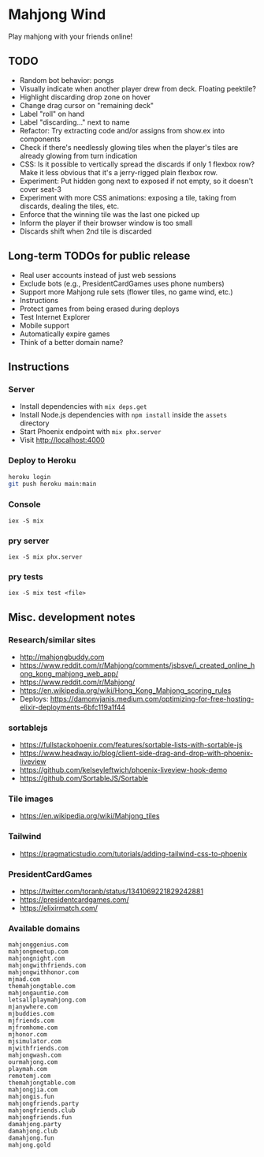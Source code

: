 # Mahjong Wind

Play mahjong with your friends online!

## TODO
- Random bot behavior: pongs
- Visually indicate when another player drew from deck. Floating peektile?
- Highlight discarding drop zone on hover
- Change drag cursor on "remaining deck"
- Label "roll" on hand
- Label "discarding..." next to name
- Refactor: Try extracting code and/or assigns from show.ex into components
- Check if there's needlessly glowing tiles when the player's tiles are already glowing from turn indication
- CSS: Is it possible to vertically spread the discards if only 1 flexbox row? Make it less obvious that it's a jerry-rigged plain flexbox row.
- Experiment: Put hidden gong next to exposed if not empty, so it doesn't cover seat-3
- Experiment with more CSS animations: exposing a tile, taking from discards, dealing the tiles, etc.
- Enforce that the winning tile was the last one picked up
- Inform the player if their browser window is too small
- Discards shift when 2nd tile is discarded

## Long-term TODOs for public release
- Real user accounts instead of just web sessions
- Exclude bots (e.g., PresidentCardGames uses phone numbers)
- Support more Mahjong rule sets (flower tiles, no game wind, etc.)
- Instructions
- Protect games from being erased during deploys
- Test Internet Explorer
- Mobile support
- Automatically expire games
- Think of a better domain name?

## Instructions

### Server
- Install dependencies with `mix deps.get`
- Install Node.js dependencies with `npm install` inside the `assets` directory
- Start Phoenix endpoint with `mix phx.server`
- Visit <http://localhost:4000>

### Deploy to Heroku
```sh
heroku login
git push heroku main:main
```

### Console
`iex -S mix`

### pry server
`iex -S mix phx.server`

### pry tests
`iex -S mix test <file>`

## Misc. development notes

### Research/similar sites
- <http://mahjongbuddy.com>
- <https://www.reddit.com/r/Mahjong/comments/jsbsve/i_created_online_hong_kong_mahjong_web_app/>
- <https://www.reddit.com/r/Mahjong/>
- <https://en.wikipedia.org/wiki/Hong_Kong_Mahjong_scoring_rules>
- Deploys: <https://damonvjanis.medium.com/optimizing-for-free-hosting-elixir-deployments-6bfc119a1f44>

### sortablejs
- <https://fullstackphoenix.com/features/sortable-lists-with-sortable-js>
- <https://www.headway.io/blog/client-side-drag-and-drop-with-phoenix-liveview>
- <https://github.com/kelseyleftwich/phoenix-liveview-hook-demo>
- <https://github.com/SortableJS/Sortable>

### Tile images
- <https://en.wikipedia.org/wiki/Mahjong_tiles>

### Tailwind
- <https://pragmaticstudio.com/tutorials/adding-tailwind-css-to-phoenix>

### PresidentCardGames
- <https://twitter.com/toranb/status/1341069221829242881>
- <https://presidentcardgames.com/>
- <https://elixirmatch.com/>

### Available domains
```
mahjonggenius.com
mahjongmeetup.com
mahjongnight.com
mahjongwithfriends.com
mahjongwithhonor.com
mjmad.com
themahjongtable.com
mahjongauntie.com
letsallplaymahjong.com
mjanywhere.com
mjbuddies.com
mjfriends.com
mjfromhome.com
mjhonor.com
mjsimulator.com
mjwithfriends.com
mahjongwash.com
ourmahjong.com
playmah.com
remotemj.com
themahjongtable.com
mahjongjia.com
mahjongis.fun
mahjongfriends.party
mahjongfriends.club
mahjongfriends.fun
damahjong.party
damahjong.club
damahjong.fun
mahjong.gold
```
